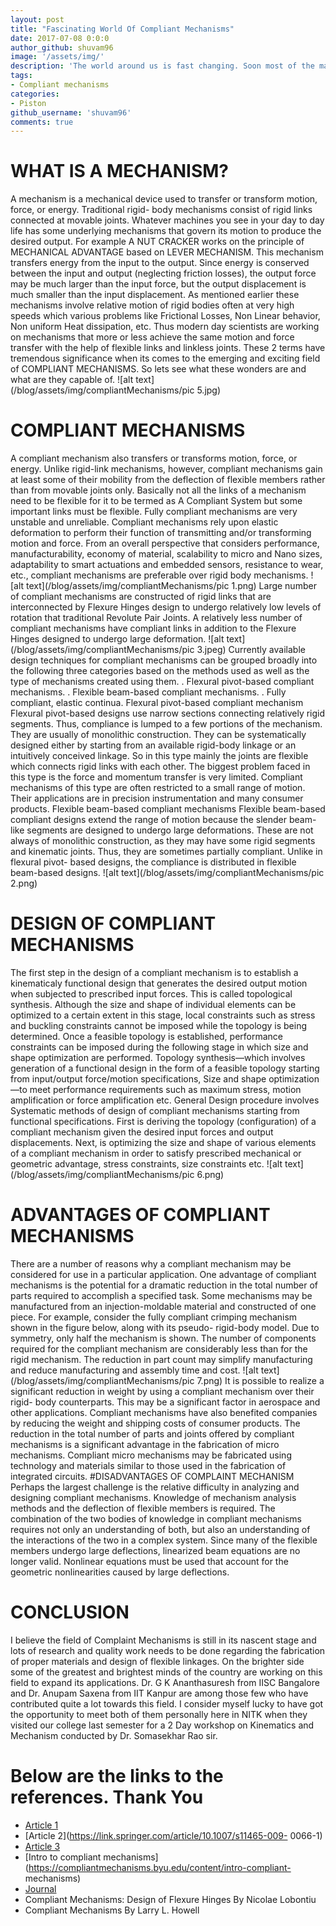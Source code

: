 ```yaml
---
layout: post
title: "Fascinating World Of Compliant Mechanisms"
date: 2017-07-08 0:0:0
author_github: shuvam96
image: '/assets/img/'
description: 'The world around us is fast changing. Soon most of the machines will work on Compliant Mechanisms. Never heard of it eh? Come lets see what this revolutionary technique is and what scope does it have in powering future machines.'
tags:
- Compliant mechanisms
categories:
- Piston
github_username: 'shuvam96'
comments: true
---
```


# WHAT IS A MECHANISM?
A mechanism is a mechanical device used to transfer or transform motion, force, or energy. Traditional rigid-
body mechanisms consist of rigid links connected at movable joints. Whatever machines you see in your day to
day life has some underlying mechanisms that govern its motion to produce the desired output. For example A
NUT CRACKER works on the principle of MECHANICAL ADVANTAGE based on LEVER MECHANISM. This
mechanism transfers energy from the input to the output. Since energy is conserved between the input and
output (neglecting friction losses), the output force may be much larger than the input force, but the output
displacement is much smaller than the input displacement. As mentioned earlier these mechanisms involve
relative motion of rigid bodies often at very high speeds which various problems like Frictional Losses, Non
Linear behavior, Non uniform Heat dissipation, etc. Thus modern day scientists are working on mechanisms that
more or less achieve the same motion and force transfer with the help of flexible links and linkless joints. These
2 terms have tremendous significance when its comes to the emerging and exciting field of COMPLIANT
MECHANISMS. So lets see what these wonders are and what are they capable of.
![alt text](/blog/assets/img/compliantMechanisms/pic 5.jpg)
# COMPLIANT MECHANISMS

A compliant mechanism also transfers or transforms motion, force, or energy. Unlike rigid-link mechanisms,
however, compliant mechanisms gain at least some of their mobility from the deflection of flexible members
rather than from movable joints only. Basically not all the links of a mechanism need to be flexible for it to be
termed as A Compliant System but some important links must be flexible. Fully compliant mechanisms are very
unstable and unreliable.
Compliant mechanisms rely upon elastic deformation to perform their function of transmitting and/or
transforming motion and force. From an overall perspective that considers performance, manufacturability,
economy of material, scalability to micro and Nano sizes, adaptability to smart actuations and embedded
sensors, resistance to wear, etc., compliant mechanisms are preferable over rigid body mechanisms.
![alt text](/blog/assets/img/compliantMechanisms/pic 1.png)
Large number of compliant mechanisms are constructed of rigid links that are interconnected by Flexure Hinges
design to undergo relatively low levels of rotation that traditional Revolute Pair Joints. A relatively less number
of compliant mechanisms have compliant links in addition to the Flexure Hinges designed to undergo large
deformation.
![alt text](/blog/assets/img/compliantMechanisms/pic 3.jpeg)
Currently available design techniques for compliant mechanisms can be grouped broadly into the following
three categories based on the methods used as well as the type of mechanisms created using them.
. Flexural pivot-based compliant mechanisms.
. Flexible beam-based compliant mechanisms.
. Fully compliant, elastic continua.
Flexural pivot-based compliant mechanism
Flexural pivot-based designs use narrow sections connecting relatively rigid segments. Thus, compliance is
lumped to a few portions of the mechanism. They are usually of monolithic construction. They can be
systematically designed either by starting from an available rigid-body linkage or an intuitively conceived
linkage. So in this type mainly the joints are flexible which connects rigid links with each other. The biggest
problem faced in this type is the force and momentum transfer is very limited. Compliant mechanisms of this
type are often restricted to a small range of motion. Their applications are in precision instrumentation and
many consumer products.
Flexible beam-based compliant mechanisms
Flexible beam-based compliant designs extend the range of motion because the slender beam-like segments are
designed to undergo large deformations. These are not always of monolithic construction, as they may have
some rigid segments and kinematic joints. Thus, they are sometimes partially compliant. Unlike in flexural pivot-
based designs, the compliance is distributed in flexible beam-based designs.
![alt text](/blog/assets/img/compliantMechanisms/pic 2.png)
# DESIGN OF COMPLIANT MECHANISMS

The first step in the design of a compliant mechanism is to establish a kinematicaly functional design that
generates the desired output motion when subjected to prescribed input forces. This is called topological
synthesis. Although the size and shape of individual elements can be optimized to a certain extent in this stage,
local constraints such as stress and buckling constraints cannot be imposed while the topology is being
determined. Once a feasible topology is established, performance constraints can be imposed during the
following stage in which size and shape optimization are performed.
Topology synthesis—which involves generation of a functional design in the form of a feasible topology starting
from input/output force/motion specifications,
Size and shape optimization—to meet performance requirements such as maximum stress, motion
amplification or force amplification etc.
General Design procedure involves Systematic methods of design of compliant mechanisms starting from
functional specifications. First is deriving the topology (configuration) of a compliant mechanism given the
desired input forces and output displacements. Next, is optimizing the size and shape of various elements of a
compliant mechanism in order to satisfy prescribed mechanical or geometric advantage, stress constraints, size
constraints etc.
![alt text](/blog/assets/img/compliantMechanisms/pic 6.png)
# ADVANTAGES OF COMPLIANT MECHANISMS
There are a number of reasons why a compliant mechanism may be considered for use in a particular
application.
One advantage of compliant mechanisms is the potential for a dramatic reduction in the total number of parts
required to accomplish a specified task.
Some mechanisms may be manufactured from an injection-moldable material and constructed of one piece. For
example, consider the fully compliant crimping mechanism shown in the figure below, along with its pseudo-
rigid-body model. Due to symmetry, only half the mechanism is shown. The number of components required for
the compliant mechanism are considerably less than for the rigid mechanism. The reduction in part count may
simplify manufacturing and reduce manufacturing and assembly time and cost.
![alt text](/blog/assets/img/compliantMechanisms/pic 7.png)
It is possible to realize a significant reduction in weight by using a compliant mechanism over their rigid-
body counterparts. This may be a significant factor in aerospace and other applications. Compliant
mechanisms have also benefited companies by reducing the weight and shipping costs of consumer
products.
The reduction in the total number of parts and joints offered by compliant mechanisms is a significant
advantage in the fabrication of micro mechanisms. Compliant micro mechanisms may be fabricated
using technology and materials similar to those used in the fabrication of integrated circuits.
#DISADVANTAGES OF COMPLAINT MECHANISM
Perhaps the largest challenge is the relative difficulty in analyzing and designing compliant mechanisms.
Knowledge of mechanism analysis methods and the deflection of flexible members is required. The combination
of the two bodies of knowledge in compliant mechanisms requires not only an understanding of both, but also
an understanding of the interactions of the two in a complex system. Since many of the flexible members
undergo large deflections, linearized beam equations are no longer valid. Nonlinear equations must be used that
account for the geometric nonlinearities caused by large deflections.
# CONCLUSION
I believe the field of Complaint Mechanisms is still in its nascent stage and lots of research and quality work
needs to be done regarding the fabrication of proper materials and design of flexible linkages. On the brighter
side some of the greatest and brightest minds of the country are working on this field to expand its applications.
Dr. G K Ananthasuresh from IISC Bangalore and Dr. Anupam Saxena from IIT Kanpur are among those few who
have contributed quite a lot towards this field. I consider myself lucky to have got the opportunity to meet both
of them personally here in NITK when they visited our college last semester for a 2 Day workshop on Kinematics
and Mechanism conducted by Dr. Somasekhar Rao sir.
# Below are the links to the references. Thank You
* [Article 1](https://link.springer.com/article/10.1023/A:1011265810471)
* [Article 2](https://link.springer.com/article/10.1007/s11465-009- 0066-1)
* [Article 3](http://www.tandfonline.com/doi/abs/10.1080/08905459708945415)
* [Intro to compliant mechanisms](https://compliantmechanisms.byu.edu/content/intro-compliant- mechanisms)
* [Journal](http://www.mecheng.iisc.ernet.in/~suresh/journal/J25YinSureshDistributed.pdf)
* Compliant Mechanisms: Design of Flexure Hinges By Nicolae Lobontiu
* Compliant Mechanisms By Larry L. Howell
